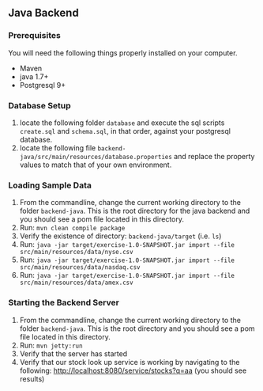 ## Java Backend

### Prerequisites

You will need the following things properly installed on your computer.

* Maven
* java 1.7+
* Postgresql 9+

### Database Setup

1. locate the following folder `database` and execute the sql scripts `create.sql` and `schema.sql`, in that order, against your postgresql database.
2. locate the following file `backend-java/src/main/resources/database.properties` and replace the property values to match that of your own environment.

### Loading Sample Data

1. From the commandline, change the current working directory to the folder `backend-java`. This is the root directory for the java backend and you should see a pom file located in this directory.
2. Run: `mvn clean compile package`
3. Verify the existence of directory: `backend-java/target` (i.e. `ls`)
3. Run: `java -jar target/exercise-1.0-SNAPSHOT.jar import --file src/main/resources/data/nyse.csv`
4. Run: `java -jar target/exercise-1.0-SNAPSHOT.jar import --file src/main/resources/data/nasdaq.csv`
5. Run: `java -jar target/exercise-1.0-SNAPSHOT.jar import --file src/main/resources/data/amex.csv`

### Starting the Backend Server

1. From the commandline, change the current working directory to the folder `backend-java`. This is the root directory and you should see a pom file located in this directory.
2. Run: `mvn jetty:run`
3. Verify that the server has started
4. Verify that our stock look up service is working by navigating to the following: [http://localhost:8080/service/stocks?q=aa](http://localhost:8080/service/stocks?q=aa) (you should see results)
